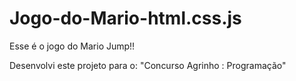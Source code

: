 # Jogo-do-Mario-html.css.js
Esse é o jogo do Mario Jump!!

Desenvolvi este projeto para o:
"Concurso Agrinho : Programação"
